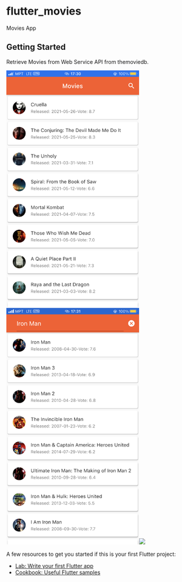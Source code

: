 # flutter_movies

Movies App

## Getting Started

Retrieve Movies from Web Service API from themoviedb.

<img src="screenshots/screenshot1.png" width="350"><img src="screenshots/screenshot2.png" width="350"><img src="screenshots/screenshot3.png" width="350">

A few resources to get you started if this is your first Flutter project:

- [Lab: Write your first Flutter app](https://flutter.dev/docs/get-started/codelab)
- [Cookbook: Useful Flutter samples](https://flutter.dev/docs/cookbook)
